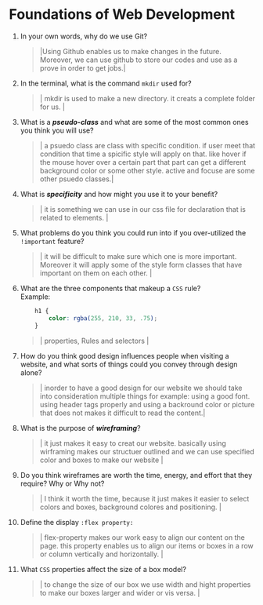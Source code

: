 # Foundations of Web Development
01. In your own words, why do we use Git?
    > |Using Github enables us to make changes in the future. Moreover, we can use github to store our codes and use as a prove in order to get jobs.|

02. In the terminal, what is the command `mkdir` used for?
    > | mkdir is used to make a new directory. it creats a complete folder for us. |

03. What is a ***pseudo-class*** and what are some of the most common ones you think you will use?
    > | a psuedo class are class with specific condition. if user meet that condition that time a spicific style will apply on that. like hover if the mouse hover over a certain part that part can get a different background color or some other style. active and focuse are some other psuedo classes.|

04. What is ***specificity*** and how might you use it to your benefit?
    > | it is something we can use in our css file for declaration that is related to elements. |

05. What problems do you think you could run into if you over-utilized the `!important` feature?
    > | it will be difficult  to make sure which one is more important. Moreover it will apply some of the style form classes that have important on them on each other.  |

06. What are the three components that makeup a `CSS` rule? <br> Example:

    ```css
        h1 {
            color: rgba(255, 210, 33, .75);
        }
    ```

    > | properties, Rules and selectors |

07. How do you think good design influences people when visiting a website, and what sorts of things could you convey through design alone?
    > | inorder to have a good design for our website we should take into consideration multiple things for example: using a good font. using header tags properly and using a backround color or picture that does not makes it difficult to read the content.|

08. What is the purpose of ***wireframing***?
    > | it just makes it easy to creat our website. basically using wirframing makes our structuer outlined and we can use specified color and boxes to make our website |

09. Do you think wireframes are worth the time, energy, and effort that they require? Why or Why not?
    > | I think it worth the time, because it just makes it easier to select colors and boxes, background colores and positioning.  |

10. Define the display `:flex property:`
    > | flex-property makes our work  easy to align our content on the page. this property enables us to align our items or boxes in a row or column vertically and horizontally. |

11. What `CSS` properties affect the size of a box model?
    > | to change the size of our box we use width and hight properties to make our boxes larger and wider or vis versa. |
